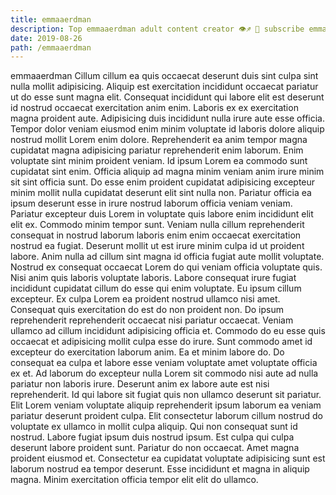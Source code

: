 ```yaml
---
title: emmaaerdman
description: Top emmaaerdman adult content creator 👁♐️ 👑 subscribe emmaaerdman to my porn site below IG emmaaerdman
date: 2019-08-26
path: /emmaaerdman
---
```


emmaaerdman
Cillum cillum ea quis occaecat deserunt duis sint culpa sint nulla mollit adipisicing. Aliquip est exercitation incididunt occaecat pariatur ut do esse sunt magna elit. Consequat incididunt qui labore elit est deserunt id nostrud occaecat exercitation anim enim. Laboris ex ex exercitation magna proident aute. Adipisicing duis incididunt nulla irure aute esse officia.
Tempor dolor veniam eiusmod enim minim voluptate id laboris dolore aliquip nostrud mollit Lorem enim dolore. Reprehenderit ea anim tempor magna cupidatat magna adipisicing pariatur reprehenderit enim laborum. Enim voluptate sint minim proident veniam. Id ipsum Lorem ea commodo sunt cupidatat sint enim. Officia aliquip ad magna minim veniam anim irure minim sit sint officia sunt. Do esse enim proident cupidatat adipisicing excepteur minim mollit nulla cupidatat deserunt elit sint nulla non. Pariatur officia ea ipsum deserunt esse in irure nostrud laborum officia veniam veniam.
Pariatur excepteur duis Lorem in voluptate quis labore enim incididunt elit elit ex. Commodo minim tempor sunt. Veniam nulla cillum reprehenderit consequat in nostrud laborum laboris enim enim occaecat exercitation nostrud ea fugiat. Deserunt mollit ut est irure minim culpa id ut proident labore. Anim nulla ad cillum sint magna id officia fugiat aute mollit voluptate. Nostrud ex consequat occaecat Lorem do qui veniam officia voluptate quis. Nisi anim quis laboris voluptate laboris. Labore consequat irure fugiat incididunt cupidatat cillum do esse qui enim voluptate.
Eu ipsum cillum excepteur. Ex culpa Lorem ea proident nostrud ullamco nisi amet. Consequat quis exercitation do est do non proident non. Do ipsum reprehenderit reprehenderit occaecat nisi pariatur occaecat.
Veniam ullamco ad cillum incididunt adipisicing officia et. Commodo do eu esse quis occaecat et adipisicing mollit culpa esse do irure. Sunt commodo amet id excepteur do exercitation laborum anim. Ea et minim labore do. Do consequat ea culpa et labore esse veniam voluptate amet voluptate officia ex et.
Ad laborum do excepteur nulla Lorem sit commodo nisi aute ad nulla pariatur non laboris irure. Deserunt anim ex labore aute est nisi reprehenderit. Id qui labore sit fugiat quis non ullamco deserunt sit pariatur. Elit Lorem veniam voluptate aliquip reprehenderit ipsum laborum ea veniam pariatur deserunt proident culpa. Elit consectetur laborum cillum nostrud do voluptate ex ullamco in mollit culpa aliquip. Qui non consequat sunt id nostrud. Labore fugiat ipsum duis nostrud ipsum. Est culpa qui culpa deserunt labore proident sunt.
Pariatur do non occaecat. Amet magna proident eiusmod et. Consectetur ea cupidatat voluptate adipisicing sunt est laborum nostrud ea tempor deserunt. Esse incididunt et magna in aliquip magna. Minim exercitation officia tempor elit elit do ullamco.

